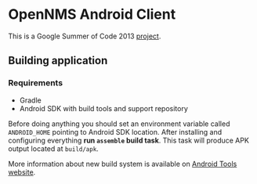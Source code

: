 # OpenNMS Android Client

This is a Google Summer of Code 2013 [project](https://www.google-melange.com/gsoc/project/google/gsoc2013/tsukanov/42001).

## Building application

### Requirements
* Gradle
* Android SDK with build tools and support repository

Before doing anything you should set an environment variable called `ANDROID_HOME` pointing to Android SDK location.
After installing and configuring everything **run `assemble` build task**. This task will produce APK output located at `build/apk`.

More information about new build system is available on [Android Tools website](http://tools.android.com/tech-docs/new-build-system/user-guide).
